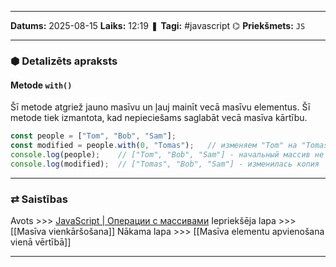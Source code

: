 ___

**Datums:** 2025-08-15
**Laiks:** 12:19
❚ **Tagi:** #javascript 
⌬ **Priekšmets:**  `JS`

---
### ⬢ Detalizēts apraksts
#### Metode `with()`

Šī metode atgriež jauno masīvu un ļauj mainīt vecā masīvu elementus. Šī metode tiek izmantota, kad nepieciešams saglabāt vecā masīva kārtību.

```js
const people = ["Tom", "Bob", "Sam"];
const modified = people.with(0, "Tomas");   // изменяем "Tom" на "Tomas"
console.log(people);    // ["Tom", "Bob", "Sam"] - начальный массив не изменился
console.log(modified);  // ["Tomas", "Bob", "Sam"] - изменилась копия
```

---
### ⇄ Saistības

Avots >>> [JavaScript \| Операции с массивами](https://metanit.com/web/javascript/5.7.php)
Iepriekšēja lapa >>> [[Masīva vienkāršošana]]
Nākama lapa >>> [[Masīva elementu apvienošana vienā vērtībā]]

---